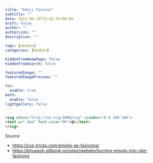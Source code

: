 ```yaml
---
title: "Emoji Favicon"
subtitle: ""
date: 2021-06-19T15:42:31+08:00
draft: false
author: ""
authorLink: ""
description: ""

tags: [webdev]
categories: [WebDev]

hiddenFromHomePage: false
hiddenFromSearch: false

featuredImage: ""
featuredImagePreview: ""

toc:
  enable: true
math:
  enable: false
lightgallery: false
---
```


```html
<svg xmlns="http://w3.org/2000/svg" viewBox="0 0 100 100">
<text y=".9em" font-size="90">😁️</text>
</svg>
```

<!--more-->

Source
- https://css-tricks.com/emojis-as-favicons/
- https://bhupesh.gitbook.io/notes/webdev/turning-emojis-into-site-favicons
